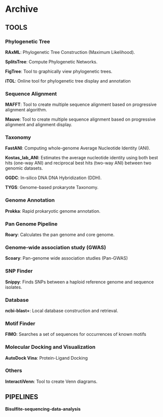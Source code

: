 # Archive

## TOOLS

### Phylogenetic Tree

**RAxML**: Phylogenetic Tree Construction (Maximum Likelihood).

**SplitsTree**: Compute Phylogenetic Networks.

**FigTree**: Tool to graphically view phylogenetic trees.

**iTOL**: Online tool for phylogenetic tree display and annotation

### Sequence Alignment

**MAFFT**: Tool to create multiple sequence alignment based on progressive alignment algorithm.

**Mauve**: Tool to create multiple sequence alignment based on progressive alignment and alignment display. 

### Taxonomy

**FastANI**: Computing whole-genome Average Nucleotide Identity (ANI).

**Kostas_lab_ANI**: Estimates the average nucleotide identity using both best hits (one-way ANI) and reciprocal best hits (two-way ANI) between two genomic datasets.

**GGDC**: In-silico DNA DNA Hybridization (DDH).

**TYGS**: Genome-based prokaryote Taxonomy.

### Genome Annotation

**Prokka**: Rapid prokaryotic genome annotation.

### Pan Genome Pipeline

**Roary**: Calculates the pan genome and core genome.

### Genome-wide association study (GWAS)

**Scoary**: Pan-genome wide association studies (Pan-GWAS)

### SNP Finder

**Snippy**: Finds SNPs between a haploid reference genome and sequence isolates.

### Database

**ncbi-blast+**: Local database construction and retrieval.

### Motif Finder

**FIMO**: Searches a set of sequences for occurrences of known motifs

### Molecular Docking and Visualization

**AutoDock Vina**: Protein-Ligand Docking

### Others

**InteractiVenn**: Tool to create Venn diagrams.

## PIPELINES

**Bisulfite-sequencing-data-analysis**
